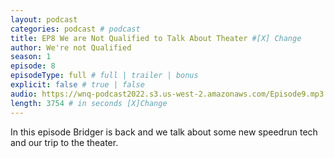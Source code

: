 ```yaml
---
layout: podcast
categories: podcast # podcast
title: EP8 We are Not Qualified to Talk About Theater #[X] Change
author: We're not Qualified 
season: 1
episode: 8
episodeType: full # full | trailer | bonus
explicit: false # true | false
audio: https://wnq-podcast2022.s3.us-west-2.amazonaws.com/Episode9.mp3
length: 3754 # in seconds [X]Change
---
```

In this episode Bridger is back and we talk about some new speedrun tech and our trip to the theater.